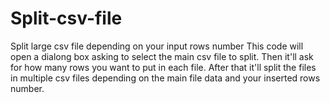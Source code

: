 # Split-csv-file
Split large csv file depending on your input rows number
This code will open a dialong box asking to select the main csv file to split. Then it'll ask for how many rows you want to put in each file. After that it'll split the files in multiple csv files depending on the main file data and your inserted rows number.
